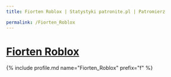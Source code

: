 ```yaml
---
title: Fiorten Roblox | Statystyki patronite.pl | Patromierz

permalink: /Fiorten_Roblox
---
```


# [Fiorten Roblox](https://patronite.pl/Fiorten_Roblox)

{% include profile.md name="Fiorten_Roblox" prefix="f" %}
